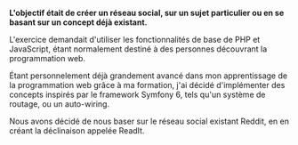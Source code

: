 **L'objectif était de créer un réseau social, sur un sujet particulier ou en se basant sur un concept déjà existant.**

L'exercice demandait d'utiliser les fonctionnalités de base de PHP et JavaScript, étant normalement destiné à des personnes découvrant la programmation web.

Étant personnelement déjà grandement avancé dans mon apprentissage de la programmation web grâce à ma formation, j'ai décidé d'implémenter des concepts inspirés par le framework Symfony 6, tels qu'un système de routage, ou un auto-wiring.

Nous avons décidé de nous baser sur le réseau social existant Reddit, en en créant la déclinaison appelée ReadIt.
